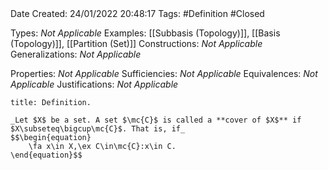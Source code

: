 <br />
<br />

Date Created: 24/01/2022 20:48:17
Tags: #Definition #Closed 

Types: _Not Applicable_
Examples: [[Subbasis (Topology)]], [[Basis (Topology)]], [[Partition (Set)]]
Constructions: _Not Applicable_
Generalizations: _Not Applicable_

Properties: _Not Applicable_
Sufficiencies: _Not Applicable_
Equivalences: _Not Applicable_
Justifications: _Not Applicable_

``` ad-Definition
title: Definition.

_Let $X$ be a set. A set $\mc{C}$ is called a **cover of $X$** if $X\subseteq\bigcup\mc{C}$. That is, if_
$$\begin{equation}
    \fa x\in X,\ex C\in\mc{C}:x\in C.
\end{equation}$$

```
